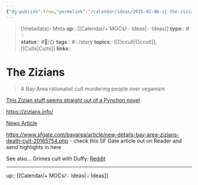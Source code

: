 ```yaml
---
{"dg-publish":true,"permalink":"/calendar/ideas/2025-02-06-ij-the-zizians/","title":"The Zizians"}
---
```


> [!metadata]- Meta
> **up**:: [[Calendar/+ MOCs/💡 Ideas\|💡 Ideas]]
> **type**:: #💡  
> **status**:: #📝/🌞
> **tags**:: #💡/story
> **topics**:: [[Occult\|Occult]], [[Cults\|Cults]]
> **links**::

# The Zizians

> A Bay Area rationalist cult murdering people over veganism

[This Zizian stuff seems straight out of a Pynchon novel](https://www.reddit.com/r/ThomasPynchon/s/XMeXzIaUcT)

https://zizians.info/

[News Article](https://openvallejo.org/2025/01/27/suspects-in-killings-of-vallejo-witness-vermont-border-patrol-agent-connected-by-marriage-license-extreme-ideology/)

https://www.sfgate.com/bayarea/article/new-details-bay-area-zizians-death-cult-20165754.php - check this SF Gate article out on Reader and send highlights in here

See also... Grimes cult with Duffy: [Reddit](https://www.reddit.com/r/Grimes/s/iCkspwa2ji)

---
up:: [[Calendar/+ MOCs/💡 Ideas\|💡 Ideas]]

